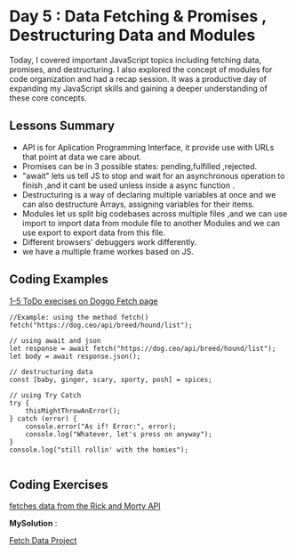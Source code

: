 
# Day 5 :  Data Fetching & Promises , Destructuring Data and Modules
Today, I covered important JavaScript topics including fetching data, promises, and destructuring. I also explored the concept of modules for code organization and had a recap session. It was a productive day of expanding my JavaScript skills and gaining a deeper understanding of these core concepts.

## Lessons Summary
- API is for Aplication Programming Interface, it provide use with URLs that point at data we care about.
- Promises can be in 3 possible states: pending,fulfilled ,rejected.
- "await" lets us tell JS to stop and wait for an asynchronous operation to finish ,and it cant be used unless inside a async function .
- Destructuring is a way of declaring multiple variables at once and we can also destructure Arrays, assigning variables for their items.
- Modules let us split big codebases across multiple files ,and we can use import to import data from module file to another Modules  and we can use export to export data from this file.
- Different browsers' debuggers work differently.
- we have a multiple frame workes based on JS. 

## Coding Examples
[1-5 ToDo execises on Doggo Fetch page ](https://github.com/MostafaTahboub/Mastering-JavaScript-in-20-Days/blob/main/Doggos%20Fetch)

```
//Example: using the method fetch()
fetch("https://dog.ceo/api/breed/hound/list");

// using await and json 
let response = await fetch("https://dog.ceo/api/breed/hound/list");
let body = await response.json();

// destructuring data  
const [baby, ginger, scary, sporty, posh] = spices;

// using Try Catch 
try {
    thisMightThrowAnError();
} catch (error) {
    console.error("As if! Error:", error); 
    console.log("Whatever, let's press on anyway");
}
console.log("still rollin' with the homies");
 
```

## Coding Exercises

[  fetches data from the Rick and Morty API](https://github.com/orjwan-alrajaby/gsg-expressjs-backend-training-2023/blob/main/learning-sprint-1/week1-day3-task/task.md)

**MySolution** :

[Fetch Data Project](https://github.com/MostafaTahboub/Mastering-JavaScript-in-20-Days/tree/main/Fetching%20Data)
